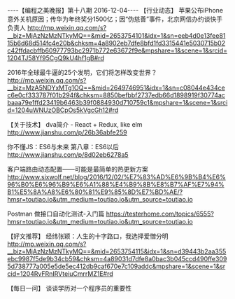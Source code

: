 ----【编程之美晚报】第十八期 2016-12-04----
【行业动态】
苹果公布iPhone意外关机原因；传华为年终奖分1500亿；因“伪慈善”事件，北京网信办约谈快手负责人
http://mp.weixin.qq.com/s?__biz=MjAzNzMzNTkyMQ==&mid=2653754101&idx=1&sn=eeb4d0e13fee8115b6d68d514fc4e20b&chksm=4a8902eb7dfe8bfd1fd3315441e5030715b02c42ffdacbffb60977793bc2971b772e63672f9e&mpshare=1&scene=1&srcid=1204TJ58Yf95CgQ9kU4hf1gB#rd

2016年全球最牛逼的25个发明，它们将怎样改变世界？
http://mp.weixin.qq.com/s?__biz=MzA5NDYxMTg1OQ==&mid=2649746951&idx=1&sn=c08044e434cec6e0cf333787f01b294f&chksm=8850befbbf2737edb66d1898919f30774acbaaa79e1ffd23419b6463b39f0884930d710759c1&mpshare=1&scene=1&srcid=1204uWNUzOBCpOs5kVgcGh12#rd

【关于技术】
dva简介 - React + Redux, like elm
http://www.jianshu.com/p/26b36abfe259


你不懂JS：ES6与未来 第八章：ES6以后
http://www.jianshu.com/p/8d02eb6278a5

客户端路由动态配置——可能是最简单的热更新方案
http://www.sixwolf.net/blog/2016/12/02/%E7%83%AD%E6%9B%B4%E6%96%B0%E6%96%B9%E6%A1%88%E4%B9%8B%E8%B7%AF%E7%94%B1%E5%8A%A8%E6%80%81%E9%85%8D%E7%BD%AE/?hmsr=toutiao.io&utm_medium=toutiao.io&utm_source=toutiao.io

Postman 做接口自动化测试-入门篇
https://testerhome.com/topics/6555?hmsr=toutiao.io&utm_medium=toutiao.io&utm_source=toutiao.io

【好文推荐】
经纬张颖：人生的十字路口，我选择爱憎分明 
http://mp.weixin.qq.com/s?__biz=MjAzNzMzNTkyMQ==&mid=2653754115&idx=1&sn=d39443b2aa355ebc9987f5de9b34cb59&chksm=4a89031d7dfe8a0bac3b045ccd490ffe3095d738777a005e5de5ec412db9caf670e7c109addc&mpshare=1&scene=1&srcid=1204RvFRnIRVteiuCmrrMZ1E#rd

【每日一问】
谈谈学历对一个程序员的重要性 
